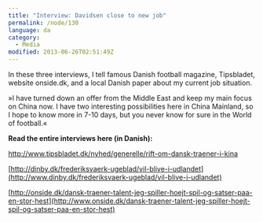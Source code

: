 ```yaml
---
title: "Interview: Davidsen close to new job"
permalink: /node/130
language: da
category:
  - Media
modified: 2013-06-26T02:51:49Z
---
```


In these three interviews, I tell famous Danish football magazine, Tipsbladet, website onside.dk, and a local Danish paper about my current job situation.

»I have turned down an offer from the Middle East and keep my main focus on China now. I have two interesting possibilities here in China Mainland, so I hope to know more in 7-10 days, but you never know for sure in the World of football.«

**Read the entire interviews here (in Danish):**

<http://www.tipsbladet.dk/nyhed/generelle/rift-om-dansk-traener-i-kina>

[http://dinby.dk/frederiksvaerk-ugeblad/vil-blive-i-udlandet](http://www.dinby.dk/frederiksvaerk-ugeblad/vil-blive-i-udlandet)

[http://onside.dk/dansk-traener-talent-jeg-spiller-hoejt-spil-og-satser-paa-en-stor-hest](http://www.onside.dk/dansk-traener-talent-jeg-spiller-hoejt-spil-og-satser-paa-en-stor-hest)
